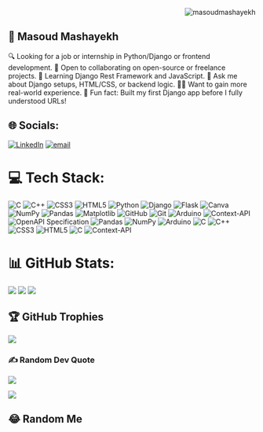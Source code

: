 <p align="right"> <img src="https://komarev.com/ghpvc/?username=masoudmashayekh&label=Profile%20views&color=0e75b6&style=flat" alt="masoudmashayekh" /> </p>

## 💫 Masoud Mashayekh
🔍 Looking for a job or internship in Python/Django or frontend development.
🤝 Open to collaborating on open-source or freelance projects.
🧠 Learning Django Rest Framework and JavaScript.
💬 Ask me about Django setups, HTML/CSS, or backend logic.
🙋‍♂️ Want to gain more real-world experience.
🎯 Fun fact: Built my first Django app before I fully understood URLs!




## 🌐 Socials:
[![LinkedIn](https://img.shields.io/badge/LinkedIn-%230077B5.svg?logo=linkedin&logoColor=white)](https://linkedin.com/in/https://www.linkedin.com/in/masoud-mashayekh-472b57189/) 
[![email](https://img.shields.io/badge/Email-D14836?logo=gmail&logoColor=white)](mailto:masoudmashayekh00@gmail.com) 

# 💻 Tech Stack:
![C](https://img.shields.io/badge/c-%2300599C.svg?style=for-the-badge&logo=c&logoColor=white) ![C++](https://img.shields.io/badge/c++-%2300599C.svg?style=for-the-badge&logo=c%2B%2B&logoColor=white) ![CSS3](https://img.shields.io/badge/css3-%231572B6.svg?style=for-the-badge&logo=css3&logoColor=white) ![HTML5](https://img.shields.io/badge/html5-%23E34F26.svg?style=for-the-badge&logo=html5&logoColor=white) ![Python](https://img.shields.io/badge/python-3670A0?style=for-the-badge&logo=python&logoColor=ffdd54) ![Django](https://img.shields.io/badge/django-%23092E20.svg?style=for-the-badge&logo=django&logoColor=white) ![Flask](https://img.shields.io/badge/flask-%23000.svg?style=for-the-badge&logo=flask&logoColor=white) ![Canva](https://img.shields.io/badge/Canva-%2300C4CC.svg?style=for-the-badge&logo=Canva&logoColor=white) ![NumPy](https://img.shields.io/badge/numpy-%23013243.svg?style=for-the-badge&logo=numpy&logoColor=white) ![Pandas](https://img.shields.io/badge/pandas-%23150458.svg?style=for-the-badge&logo=pandas&logoColor=white) ![Matplotlib](https://img.shields.io/badge/Matplotlib-%23ffffff.svg?style=for-the-badge&logo=Matplotlib&logoColor=black) ![GitHub](https://img.shields.io/badge/github-%23121011.svg?style=for-the-badge&logo=github&logoColor=white) ![Git](https://img.shields.io/badge/git-%23F05033.svg?style=for-the-badge&logo=git&logoColor=white) ![Arduino](https://img.shields.io/badge/-Arduino-00979D?style=for-the-badge&logo=Arduino&logoColor=white) ![Context-API](https://img.shields.io/badge/Context--Api-000000?style=for-the-badge&logo=react) ![OpenAPI Specification](https://img.shields.io/badge/openapiinitiative-%23000000.svg?style=for-the-badge&logo=openapiinitiative&logoColor=white) ![Pandas](https://img.shields.io/badge/pandas-%23150458.svg?style=for-the-badge&logo=pandas&logoColor=white) ![NumPy](https://img.shields.io/badge/numpy-%23013243.svg?style=for-the-badge&logo=numpy&logoColor=white) ![Arduino](https://img.shields.io/badge/-Arduino-00979D?style=for-the-badge&logo=Arduino&logoColor=white) ![C](https://img.shields.io/badge/c-%2300599C.svg?style=for-the-badge&logo=c&logoColor=white) ![C++](https://img.shields.io/badge/c++-%2300599C.svg?style=for-the-badge&logo=c%2B%2B&logoColor=white) ![CSS3](https://img.shields.io/badge/css3-%231572B6.svg?style=for-the-badge&logo=css3&logoColor=white) ![HTML5](https://img.shields.io/badge/html5-%23E34F26.svg?style=for-the-badge&logo=html5&logoColor=white) ![C](https://img.shields.io/badge/c-%2300599C.svg?style=for-the-badge&logo=c&logoColor=white) ![Context-API](https://img.shields.io/badge/Context--Api-000000?style=for-the-badge&logo=react)
# 📊 GitHub Stats:
![](https://github-readme-stats.vercel.app/api?username=masoudmashayekh&theme=default_repocard&hide_border=true&include_all_commits=true&count_private=false)
![](https://github-readme-stats.vercel.app/api/top-langs/?username=masoudmashayekh&theme=default_repocard&hide_border=true&include_all_commits=true&count_private=false&layout=compact)
![](https://nirzak-streak-stats.vercel.app/?user=masoudmashayekh&theme=default_repocard&hide_border=true)<br/>


## 🏆 GitHub Trophies
![](https://github-profile-trophy.vercel.app/?username=masoudmashayekh&theme=default_repocard&no-frame=true&no-bg=true&margin-w=4)

### ✍️ Random Dev Quote
![](https://quotes-github-readme.vercel.app/api?type=horizontal&theme=light)


[![](https://visitcount.itsvg.in/api?id=masoudmashayekh&icon=0&color=0)](https://visitcount.itsvg.in)

  
## 😂 Random Me
  

  
<!-- Proudly created with GPRM ( https://gprm.itsvg.in ) -->

